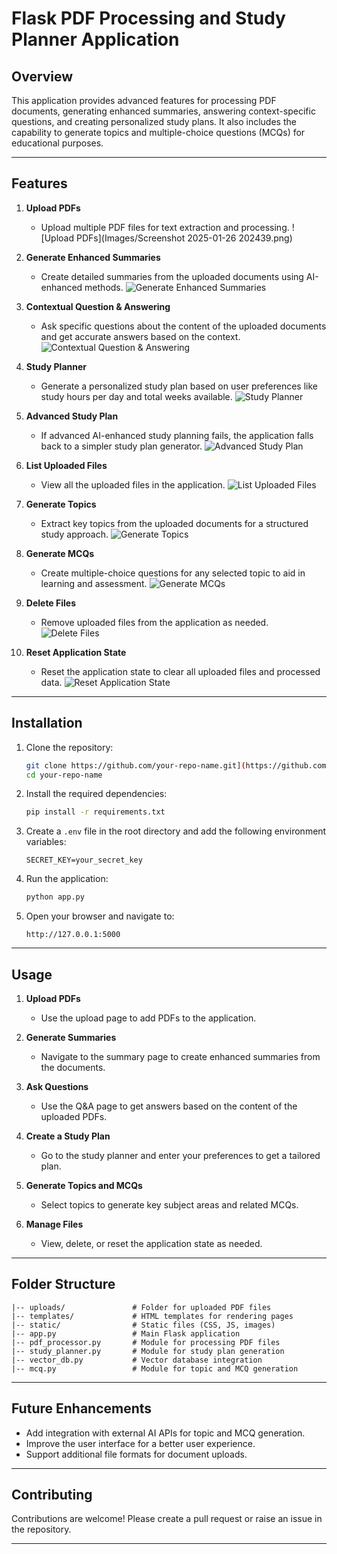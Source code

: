# Flask PDF Processing and Study Planner Application

## Overview
This application provides advanced features for processing PDF documents, generating enhanced summaries, answering context-specific questions, and creating personalized study plans. It also includes the capability to generate topics and multiple-choice questions (MCQs) for educational purposes.

---

## Features

1. **Upload PDFs**
   - Upload multiple PDF files for text extraction and processing.
   ![Upload PDFs](Images/Screenshot 2025-01-26 202439.png)

2. **Generate Enhanced Summaries**
   - Create detailed summaries from the uploaded documents using AI-enhanced methods.
   ![Generate Enhanced Summaries](image2)

3. **Contextual Question & Answering**
   - Ask specific questions about the content of the uploaded documents and get accurate answers based on the context.
   ![Contextual Question & Answering](image3)

4. **Study Planner**
   - Generate a personalized study plan based on user preferences like study hours per day and total weeks available.
   ![Study Planner](image4)

5. **Advanced Study Plan**
   - If advanced AI-enhanced study planning fails, the application falls back to a simpler study plan generator.
   ![Advanced Study Plan](image5)

6. **List Uploaded Files**
   - View all the uploaded files in the application.
   ![List Uploaded Files](image6)

7. **Generate Topics**
   - Extract key topics from the uploaded documents for a structured study approach.
   ![Generate Topics](image7)

8. **Generate MCQs**
   - Create multiple-choice questions for any selected topic to aid in learning and assessment.
   ![Generate MCQs](image8)

9. **Delete Files**
   - Remove uploaded files from the application as needed.
   ![Delete Files](image9)

10. **Reset Application State**
    - Reset the application state to clear all uploaded files and processed data.
    ![Reset Application State](image10)

---

## Installation

1. Clone the repository:
   ```bash
   git clone https://github.com/your-repo-name.git](https://github.com/quantumdeepak/Study_planner_Simple_RAG
   cd your-repo-name
   ```

2. Install the required dependencies:
   ```bash
   pip install -r requirements.txt
   ```

3. Create a `.env` file in the root directory and add the following environment variables:
   ```env
   SECRET_KEY=your_secret_key
   ```

4. Run the application:
   ```bash
   python app.py
   ```

5. Open your browser and navigate to:
   ```
   http://127.0.0.1:5000
   ```

---

## Usage

1. **Upload PDFs**
   - Use the upload page to add PDFs to the application.

2. **Generate Summaries**
   - Navigate to the summary page to create enhanced summaries from the documents.

3. **Ask Questions**
   - Use the Q&A page to get answers based on the content of the uploaded PDFs.

4. **Create a Study Plan**
   - Go to the study planner and enter your preferences to get a tailored plan.

5. **Generate Topics and MCQs**
   - Select topics to generate key subject areas and related MCQs.

6. **Manage Files**
   - View, delete, or reset the application state as needed.

---

## Folder Structure

```
|-- uploads/               # Folder for uploaded PDF files
|-- templates/             # HTML templates for rendering pages
|-- static/                # Static files (CSS, JS, images)
|-- app.py                 # Main Flask application
|-- pdf_processor.py       # Module for processing PDF files
|-- study_planner.py       # Module for study plan generation
|-- vector_db.py           # Vector database integration
|-- mcq.py                 # Module for topic and MCQ generation
```

---

## Future Enhancements

- Add integration with external AI APIs for topic and MCQ generation.
- Improve the user interface for a better user experience.
- Support additional file formats for document uploads.

---

## Contributing

Contributions are welcome! Please create a pull request or raise an issue in the repository.

---
